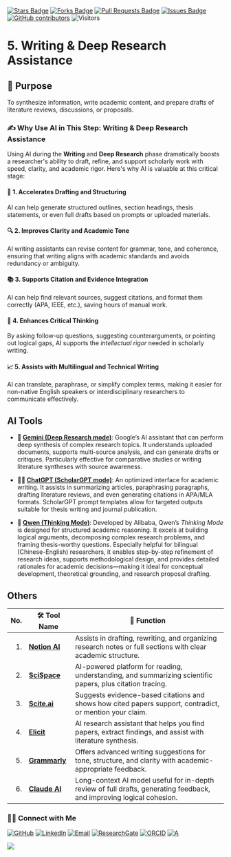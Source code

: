 <a href="https://github.com/drshahizan/short-course/stargazers"><img src="https://img.shields.io/github/stars/drshahizan/short-course" alt="Stars Badge"/></a>
<a href="https://github.com/drshahizan/short-course/network/members"><img src="https://img.shields.io/github/forks/drshahizan/short-course" alt="Forks Badge"/></a>
<a href="https://github.com/drshahizan/short-course/pulls"><img src="https://img.shields.io/github/issues-pr/drshahizan/short-course" alt="Pull Requests Badge"/></a>
<a href="https://github.com/drshahizan/short-course"><img src="https://img.shields.io/github/issues/drshahizan/short-course" alt="Issues Badge"/></a>
<a href="https://github.com/drshahizan/short-course/graphs/contributors"><img alt="GitHub contributors" src="https://img.shields.io/github/contributors/drshahizan/short-course?color=2b9348"></a>
![Visitors](https://api.visitorbadge.io/api/visitors?path=https%3A%2F%2Fgithub.com%2Fdrshahizan%2Fshort-course&labelColor=%23d9e3f0&countColor=%23697689&style=flat)

# 5. Writing & Deep Research Assistance

## 🔸 Purpose
To synthesize information, write academic content, and prepare drafts of literature reviews, discussions, or proposals.

### ✍️ Why Use AI in This Step: **Writing & Deep Research Assistance**

Using AI during the **Writing** and **Deep Research** phase dramatically boosts a researcher's ability to draft, refine, and support scholarly work with speed, clarity, and academic rigor. Here's why AI is valuable at this critical stage:


#### 🧠 1. **Accelerates Drafting and Structuring**
AI can help generate structured outlines, section headings, thesis statements, or even full drafts based on prompts or uploaded materials.


#### 🔍 2. **Improves Clarity and Academic Tone**
AI writing assistants can revise content for grammar, tone, and coherence, ensuring that writing aligns with academic standards and avoids redundancy or ambiguity.

#### 📚 3. **Supports Citation and Evidence Integration**
AI can help find relevant sources, suggest citations, and format them correctly (APA, IEEE, etc.), saving hours of manual work.

#### 🧩 4. **Enhances Critical Thinking**
By asking follow-up questions, suggesting counterarguments, or pointing out logical gaps, AI supports the *intellectual rigor* needed in scholarly writing.


#### 📈 5. **Assists with Multilingual and Technical Writing**
AI can translate, paraphrase, or simplify complex terms, making it easier for non-native English speakers or interdisciplinary researchers to communicate effectively.

## AI Tools
* **🔬 [Gemini (Deep Research mode)](./ai/gemini.md)**:
Google’s AI assistant that can perform deep synthesis of complex research topics. It understands uploaded documents, supports multi-source analysis, and can generate drafts or critiques. Particularly effective for comparative studies or writing literature syntheses with source awareness.

* **🧑‍🎓 [ChatGPT (ScholarGPT mode)](./ai/chatgpt.md)**:
An optimized interface for academic writing. It assists in summarizing articles, paraphrasing paragraphs, drafting literature reviews, and even generating citations in APA/MLA formats. ScholarGPT prompt templates allow for targeted outputs suitable for thesis writing and journal publication.

* **🧠 [Qwen (Thinking Mode)](./ai/qwen.md)**:
  Developed by Alibaba, Qwen’s *Thinking Mode* is designed for structured academic reasoning. It excels at building logical arguments, decomposing complex research problems, and framing thesis-worthy questions. Especially helpful for bilingual (Chinese-English) researchers, it enables step-by-step refinement of research ideas, supports methodological design, and provides detailed rationales for academic decisions—making it ideal for conceptual development, theoretical grounding, and research proposal drafting.


## Others

| No. | 🛠 **Tool Name**                                  | 📖 **Function**                                                                                                             |
| --: | ------------------------------------------------- | --------------------------------------------------------------------------------------------------------------------------- |
|  1. | [**Notion AI**](https://www.notion.so/product/ai) | Assists in drafting, rewriting, and organizing research notes or full sections with clear academic structure.               |
|  2. | [**SciSpace**](https://typeset.io/scispace/)      | AI-powered platform for reading, understanding, and summarizing scientific papers, plus citation tracing.                   |
|  3. | [**Scite.ai**](https://scite.ai/)                 | Suggests evidence-based citations and shows how cited papers support, contradict, or mention your claim.                    |
|  4. | [**Elicit**](https://elicit.org/)                 | AI research assistant that helps you find papers, extract findings, and assist with literature synthesis.                   |
|  5. | [**Grammarly**](https://www.grammarly.com/go)   | Offers advanced writing suggestions for tone, structure, and clarity with academic-appropriate feedback.                    |
|  6. | [**Claude AI**](https://claude.ai/)               | Long-context AI model useful for in-depth review of full drafts, generating feedback, and improving logical cohesion.       |


### 🙌🏻 Connect with Me
<p align="left">
    <a href="https://github.com/drshahizan" target="_blank"><img alt="GitHub" src="https://img.shields.io/badge/-@drshahizan-181717?style=flat-square&logo=GitHub&logoColor=white"></a>
    <a href="https://www.linkedin.com/in/drshahizan" target="_blank"><img alt="LinkedIn" src="https://img.shields.io/badge/-drshahizan-blue?style=flat-square&logo=Linkedin&logoColor=white&link=https://www.linkedin.com/in/drshahizan/"></a>
    <a href="mailto:shahizan@utm.my" target="_blank"><img alt="Email" src="https://img.shields.io/badge/-shahizan@utm.my-c14438?style=flat-square&logo=Gmail&logoColor=white&link=mailto:shahizan@utm.my.com"></a>
    <a href="https://www.researchgate.net/profile/Mohd-Othman-28" target="_blank"><img alt="ResearchGate" src="https://img.shields.io/badge/-ResearchGate-00CCBB?style=flat-square&logo=ResearchGate&logoColor=white"></a>
    <a href="https://orcid.org/0000-0003-4261-1873" target="_blank"><img alt="ORCID" src="https://img.shields.io/badge/-ORCID-A6CE39?style=flat-square&logo=ORCID&logoColor=white"></a> 
 <a href="https://visitorbadge.io/status?path=https%3A%2F%2Fgithub.com%2Fdrshahizan" target="_blank"><img alt="A" src="https://api.visitorbadge.io/api/visitors?path=https%3A%2F%2Fgithub.com%2Fdrshahizan&labelColor=%23697689&countColor=%23555555&style=plastic"></a>
 
![](https://hit.yhype.me/github/profile?user_id=81284918)
</p>
